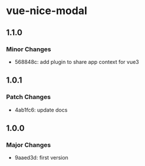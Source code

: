 # vue-nice-modal

## 1.1.0

### Minor Changes

- 568848c: add plugin to share app context for vue3

## 1.0.1

### Patch Changes

- 4ab1fc6: update docs

## 1.0.0

### Major Changes

- 9aaed3d: first version
